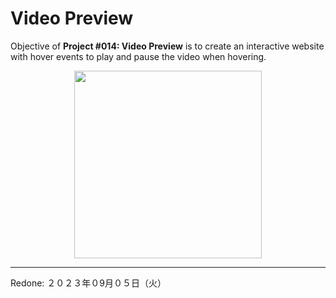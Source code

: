 # Video Preview

Objective of **Project #014: Video Preview** is to create an interactive website with hover events to play and pause the video when hovering.

<div align="center">
<img src="./assets/imgs/video-preview-demo.gif" height="300px">
</div>

---

<!-- ## Login Functionality

The `login()` function toggles the "Login" and "Logout" keywords.

<img src="./assets/login-demo.gif" width="400px" height="auto">

---

## Message Alert

The `message()` function alerts the user that the definition has been liked.

<img src="./assets/message-demo.gif" width="400px" height="auto">

---

## Hide Button

The `hide()` function removes the "Add Definition" button upon interaction.

<img src="./assets/hide-demo.gif" width="400px" height="auto"> -->

<!-- --- -->

Redone: ２０２３年０9月０５日（火）
